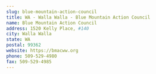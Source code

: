 ```yaml
---
slug: blue-mountain-action-council
title: WA - Walla Walla - Blue Mountain Action Council
name: Blue Mountain Action Council
address: 1520 Kelly Place, #140
city: Walla Walla
state: WA
postal: 99362
website: https://bmacww.org
phone: 509-529-4980
fax: 509-529-4985
---
```

